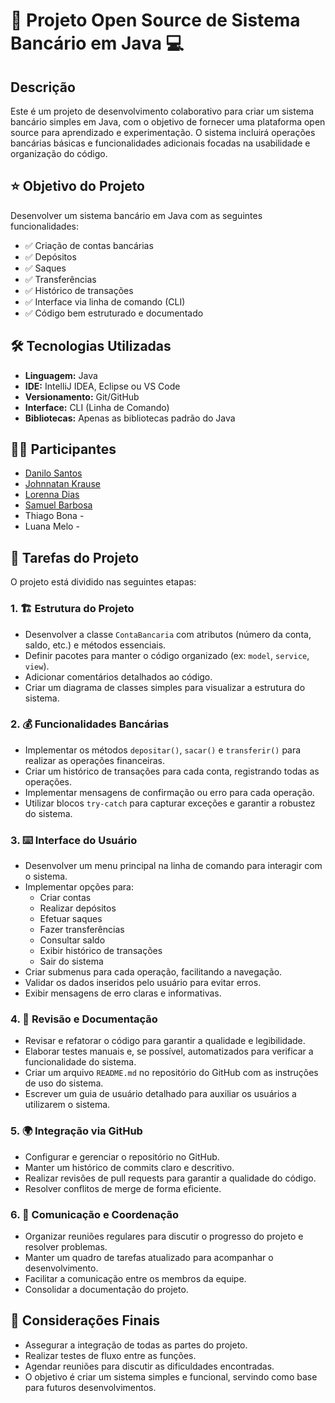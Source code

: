 # 🏦 Projeto Open Source de Sistema Bancário em Java 💻

## Descrição

Este é um projeto de desenvolvimento colaborativo para criar um sistema bancário simples em Java, com o objetivo de fornecer uma plataforma open source para aprendizado e experimentação. O sistema incluirá operações bancárias básicas e funcionalidades adicionais focadas na usabilidade e organização do código.

## ⭐ Objetivo do Projeto

Desenvolver um sistema bancário em Java com as seguintes funcionalidades:

*   ✅ Criação de contas bancárias
*   ✅ Depósitos
*   ✅ Saques
*   ✅ Transferências
*   ✅ Histórico de transações
*   ✅ Interface via linha de comando (CLI)
*   ✅ Código bem estruturado e documentado

## 🛠️ Tecnologias Utilizadas

*   **Linguagem:** Java
*   **IDE:** IntelliJ IDEA, Eclipse ou VS Code
*   **Versionamento:** Git/GitHub
*   **Interface:** CLI (Linha de Comando)
*   **Bibliotecas:** Apenas as bibliotecas padrão do Java

## 🧑‍💻 Participantes

*   [Danilo Santos](@DaniloSantos284)
*   [Johnnatan Krause](@johnnatankrause)
*   [Lorenna Dias](@Lohluizesd)
*   [Samuel Barbosa](@samuelbarbosagh)
*   Thiago Bona -
*   Luana Melo - 

## 🚀 Tarefas do Projeto

O projeto está dividido nas seguintes etapas:

### 1. 🏗️ Estrutura do Projeto

*   Desenvolver a classe `ContaBancaria` com atributos (número da conta, saldo, etc.) e métodos essenciais.
*   Definir pacotes para manter o código organizado (ex: `model`, `service`, `view`).
*   Adicionar comentários detalhados ao código.
*   Criar um diagrama de classes simples para visualizar a estrutura do sistema.

### 2. 💰 Funcionalidades Bancárias

*   Implementar os métodos `depositar()`, `sacar()` e `transferir()` para realizar as operações financeiras.
*   Criar um histórico de transações para cada conta, registrando todas as operações.
*   Implementar mensagens de confirmação ou erro para cada operação.
*   Utilizar blocos `try-catch` para capturar exceções e garantir a robustez do sistema.

### 3. ⌨️ Interface do Usuário

*   Desenvolver um menu principal na linha de comando para interagir com o sistema.
*   Implementar opções para:
    *   Criar contas
    *   Realizar depósitos
    *   Efetuar saques
    *   Fazer transferências
    *   Consultar saldo
    *   Exibir histórico de transações
    *   Sair do sistema
*   Criar submenus para cada operação, facilitando a navegação.
*   Validar os dados inseridos pelo usuário para evitar erros.
*   Exibir mensagens de erro claras e informativas.

### 4. 📝 Revisão e Documentação

*   Revisar e refatorar o código para garantir a qualidade e legibilidade.
*   Elaborar testes manuais e, se possível, automatizados para verificar a funcionalidade do sistema.
*   Criar um arquivo `README.md` no repositório do GitHub com as instruções de uso do sistema.
*   Escrever um guia de usuário detalhado para auxiliar os usuários a utilizarem o sistema.

### 5. 🌍 Integração via GitHub

*   Configurar e gerenciar o repositório no GitHub.
*   Manter um histórico de commits claro e descritivo.
*   Realizar revisões de pull requests para garantir a qualidade do código.
*   Resolver conflitos de merge de forma eficiente.

### 6. 💬 Comunicação e Coordenação

*   Organizar reuniões regulares para discutir o progresso do projeto e resolver problemas.
*   Manter um quadro de tarefas atualizado para acompanhar o desenvolvimento.
*   Facilitar a comunicação entre os membros da equipe.
*   Consolidar a documentação do projeto.

## 📌 Considerações Finais

*   Assegurar a integração de todas as partes do projeto.
*   Realizar testes de fluxo entre as funções.
*   Agendar reuniões para discutir as dificuldades encontradas.
*   O objetivo é criar um sistema simples e funcional, servindo como base para futuros desenvolvimentos.
